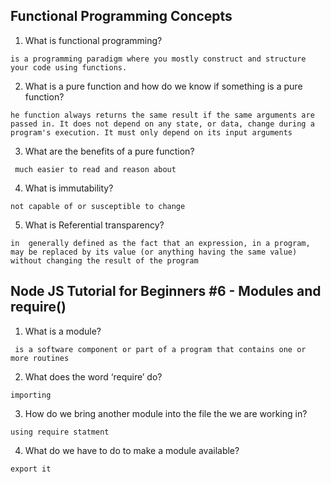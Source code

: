 ## Functional Programming Concepts
1. What is functional programming?

`is a programming paradigm where you mostly construct and structure your code using functions.`

2. What is a pure function and how do we know if something is a pure function?

`he function always returns the same result if the same arguments are passed in. It does not depend on any state, or data, change during a program's execution. It must only depend on its input arguments`

3. What are the benefits of a pure function?

` much easier to read and reason about`

4. What is immutability?

`not capable of or susceptible to change`

5. What is Referential transparency?

`in  generally defined as the fact that an expression, in a program, may be replaced by its value (or anything having the same value) without changing the result of the program`


## Node JS Tutorial for Beginners #6 - Modules and require()

1. What is a module?

` is a software component or part of a program that contains one or more routines`

2. What does the word ‘require’ do?

`importing`

3. How do we bring another module into the file the we are working in?

`using require statment`

4. What do we have to do to make a module available?

`export it `
